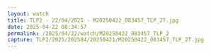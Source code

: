 ```yaml
---
layout: watch
title: TLP2 - 22/04/2025 - M20250422_083457_TLP_2T.jpg
date: 2025-04-22 08:34:57
permalink: /2025/04/22/watch/M20250422_083457_TLP_2
capture: TLP2/2025/202504/20250421/M20250422_083457_TLP_2T.jpg
---
```

